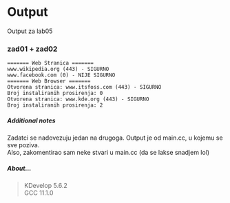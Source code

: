 # Output
Output za lab05
### zad01 + zad02
```
======= Web Stranica =======
www.wikipedia.org (443) - SIGURNO
www.facebook.com (0) - NIJE SIGURNO
======= Web Browser =======
Otvorena stranica: www.itsfoss.com (443) - SIGURNO
Broj instaliranih prosirenja: 0
Otvorena stranica: www.kde.org (443) - SIGURNO
Broj instaliranih prosirenja: 2
```
##### Additional notes
Zadatci se nadovezuju jedan na drugoga. Output je od main.cc, u kojemu se sve poziva.\
Also, zakomentirao sam neke stvari u main.cc (da se lakse snadjem lol)
##### About...
> KDevelop 5.6.2\
> GCC 11.1.0
